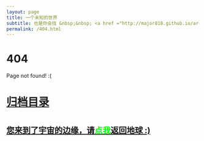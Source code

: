 ```yaml
---
layout: page
title: 一个未知的世界
subtitle: 也是你会找 &nbsp;&nbsp; <a href ="http://major818.github.io/arch.html">架构</a>&nbsp;&nbsp; <a href ="http://major818.github.io/life.html">生活故事</a>&nbsp;&nbsp; <a href ="http://major818.github.io/jvm.html">JVM</a>&nbsp;&nbsp; <a href ="http://major818.github.io/spring-boot.html">Spring Boot</a>&nbsp;&nbsp; <a href ="http://major818.github.io/spring-cloud.html">Spring Cloud</a>
permalink: /404.html
---
```


# 404

Page not found! :(

<h1><a href ="http://major818.github.io/archives.html">归档目录</a><h1>

<h2><a href="http://major818.github.io/archives.html">您来到了宇宙的边缘，请<span style="color:#00FF00">点我</span>返回地球 :)</a></h2>
